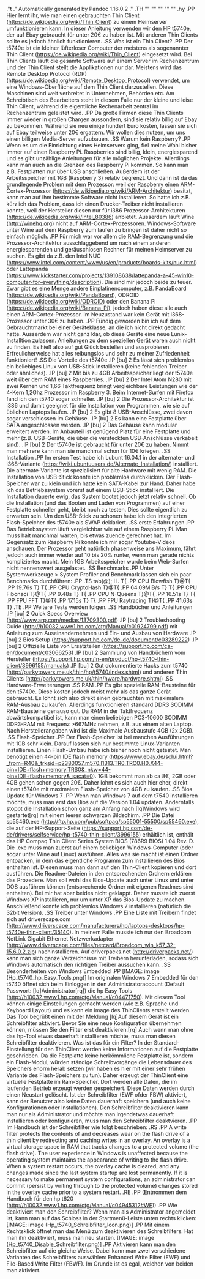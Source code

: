 .\"t
.\" Automatically generated by Pandoc 1.16.0.2
.\"
.TH "" "" "" "" ""
.hy
.PP
Hier lernt ihr, wie man einen gebrauchten Thin
Client (https://de.wikipedia.org/wiki/Thin_Client) zu einem Heimserver
umfunktionieren kann.
In dieser Anleitung verwenden wir den HP t5740e, der auf Ebay gebraucht
für unter 20€ zu haben ist.
Mit anderen Thin Clients sollte es jedoch ähnlich funktionieren.
.SS Was ist ein Thin Client?
.PP
Der t5740e ist ein kleiner lüfterloser Computer der meistens als
sogenannter Thin Client (https://de.wikipedia.org/wiki/Thin_Client)
eingesetzt wird.
Bei Thin Clients läuft die gesamte Software auf einem Server im
Rechenzentrum und der Thin Client stellt die Applikationen nur dar.
Meistens wird das Remote Desktop Protocol
(RDP) (https://de.wikipedia.org/wiki/Remote_Desktop_Protocol) verwendet,
um eine Windows\-Oberfläche auf dem Thin Client darzustellen.
Diese Maschinen sind weit verbreitet in Unternehmen, Behörden etc.
Am Schreibtisch des Bearbeiters steht in diesem Falle nur der kleine und
leise Thin Client, während die eigentliche Rechenarbeit zentral im
Rechenzentrum geleistet wird.
.PP
Da große Firmen diese Thin Clients immer wieder in großen Chargen
aussondern, sind sie relativ billig auf Ebay zu bekommen.
Während sie neu einige hundert Euro kosten, lassen sie sich auf Ebay
teilweise unter 20€ ergattern.
Wir wollen dies nutzen, um uns einen billigen Media\-Server aufzubauen.
.SS Warum kein Raspberry?
.PP
Wenn es um die Einrichtung eines Heimservers ging, fiel meine Wahl
bisher immer auf einen Raspberry Pi.
Raspberries sind billig, klein, energiesparend und es gibt unzählige
Anleitungen für alle möglichen Projekte.
Allerdings kann man auch an die Grenzen des Raspberry Pi kommen.
So kann man z.B.
Festplatten nur über USB anschließen.
Außerdem ist der Arbeitsspeicher mit 1GB (Raspberry 3) relativ begrenzt.
Und dann ist da das grundlegende Problem mit dem Prozessor: weil der
Raspberry einen
ARM\-Cortex\-Prozessor (https://de.wikipedia.org/wiki/ARM-Architektur)
besitzt, kann man auf ihm bestimmte Software nicht installieren.
So hatte ich z.B.
kürzlich das Problem, dass ich einen Drucker\-Treiber nicht installieren
konnte, weil der Hersteller diesen nur für i386
Prozessor\-Architekturen (https://de.wikipedia.org/wiki/Intel_80386)
anbietet.
Ausserdem läuft Wine (http://winehq.org) nicht auf
ARM\-Cortex\-Prozessoren.
Windows\-Software unter Wine auf dem Raspberry zum laufen zu bringen ist
daher nicht so einfach möglich.
.PP
Für mich war vor allem die RAM\-Begrenzung und die
Prozessor\-Architektur ausschlaggebend um nach einem anderen
energiesparenden und geräuschlosen Rechner für meinen Heimserver zu
suchen.
Es gibt da z.B.
den Intel
NUC (https://www.intel.com/content/www/us/en/products/boards-kits/nuc.html)
oder
Lattepanda (https://www.kickstarter.com/projects/139108638/lattepanda-a-45-win10-computer-for-everything/description).
Die sind mir jedoch beide zu teuer.
Zwar gibt es eine Menge andere Einplatinencomputer, z.B.
PandaBoard (https://de.wikipedia.org/wiki/PandaBoard),
ODROID (https://de.wikipedia.org/wiki/ODROID) oder den Banana
Pi (https://de.wikipedia.org/wiki/Banana_Pi), jedoch haben diese alle
auch einen ARM\-Cortex\-Prozessor.
Im Neuzustand war kein Gerät mit i368\-Prozessor unter 30€ zu haben.
.PP
Fündig geworden bin ich auf dem Gebrauchtmarkt bei einer Geräteklasse,
an die ich nicht direkt gedacht hatte.
Ausserdem war nicht ganz klar, ob diese Geräte eine neue
Lunix\-Installtion zulassen.
Anleitungen zu dem speziellen Gerät waren auch nicht zu finden.
Es hieß also auf gut Glück bestellen und ausprobieren.
Erfreulicherweise hat alles reibungslos und sehr zu meiner Zufriedenheit
funktioniert!
.SS Die Vorteile des t5740e
.IP \[bu] 2
Es lässt sich problemlos ein beliebiges Linux von USB\-Stick
installieren (keine fehlenden Treiber oder ähnliches).
.IP \[bu] 2
Mit bis zu 4GB Arbeitsspeicher liegt der t5740e weit über dem RAM eines
Raspberries.
.IP \[bu] 2
Der Intel Atom N280 mit zwei Kernen und 1,66 Taktfrequenz bringt
vergleichbare Leistungen wie der 4\-Kern 1,2Ghz Prozessor im Raspberry
3.
Beim Internet\-Surfen mit Firefox fand ich den t5740 sogar schneller.
.IP \[bu] 2
Die Prozessor\-Architektur ist i386 und damit geeignet für die
Installation von Programmen, wie sie auf üblichen Laptops laufen.
.IP \[bu] 2
Es gibt 8 USB\-Anschlüsse, zwei davon sogar verschlossen im Gehäuse.
.IP \[bu] 2
Es kann eine Festplatte über SATA angeschlossen werden.
.IP \[bu] 2
Das Gehäuse kann modular erweitert werden.
Im Anbauteil ist genügend Platz für eine Festplatte und mehr (z.B.
USB\-Geräte, die über die versteckten USB\-Anschlüsse verkabelt sind).
.IP \[bu] 2
Der t5740e ist gebraucht für unter 20€ zu haben.
Nimmt man mehrere kann man sie manchmal schon für 10€ kriegen.
.SS Installation
.PP
Im ersten Test habe ich Lubunt 16.04.1 in der alternate\- und
i368\-Variante (https://wiki.ubuntuusers.de/Alternate_Installation/)
installiert.
Die alternate\-Variante ist spezialisiert für alte Hardware mit wenig
RAM.
Die Installation von USB\-Stick konnte ich problemlos durchklicken.
Der Flash\-Speicher war zu klein und ich hatte kein SATA\-Kabel zur
Hand.
Daher habe ich das Betriebssystem vorerst auf einem USB\-Stick
installiert.
Die Installation dauerte ewig, das System bootet jedoch jetzt relativ
schnell.
Ob die Installation (und das Booten und Laden von Programmen) auf einer
Festplatte schneller geht, bleibt noch zu testen.
Dies sollte eigentlich zu erwarten sein.
Um den USB\-Stick zu schonen habe ich den integrierten Flash\-Speicher
des t5740e als SWAP deklariert.
.SS erste Erfahrungen
.PP
Das Betriebssystem läuft vergleichbar wie auf einem Raspberry Pi.
Man muss halt manchmal warten, bis etwas zuende gerechnet hat.
Im Gegensatz zum Raspberry Pi konnte ich mir sogar Youtube\-Videos
anschauen.
Der Prozessor geht natürlich phasenweise ans Maximum, fährt jedoch auch
immer wieder auf 10 bis 20% runter, wenn man gerade nichts kompliziertes
macht.
Mein 1GB Arbeitsspeicher wurde beim Web\-Surfen nicht nennenswert
ausgelastet.
.SS Benchmarks
.PP
Unter Systemwerkzeuge > System Profiler and Benchmark lassen sich ein
paar Benchmarks durchführen:
.PP
.TS
tab(@);
l l.
T{
.PP
CPU Blowfish
T}@T{
.PP
19.76s
T}
T{
.PP
CPU CryptoHash
T}@T{
.PP
64.09MiB/s
T}
T{
.PP
CPU Fibonaci
T}@T{
.PP
9.48s
T}
T{
.PP
CPU N\-Queens
T}@T{
.PP
16.51s
T}
T{
.PP
FPU FFT
T}@T{
.PP
17.15s
T}
T{
.PP
FPU Raytracing
T}@T{
.PP
41.63s
T}
.TE
.PP
Weitere Tests werden folgen.
.SS Handbücher und Anleitungen
.IP \[bu] 2
Quick Specs Overview (http://www.arp.com/medias/13709300.pdf)
.IP \[bu] 2
Troubleshooting
Guide (http://h10032.www1.hp.com/ctg/Manual/c01924799.pdf) mit Anleitung
zum Auseinandernehmen und Ein\- und Ausbau von Hardware
.IP \[bu] 2
Bios Setup (https://support.hp.com/de-de/document/c03289222)
.IP \[bu] 2
Offizielle Liste von
Ersatzteilen (https://support.hp.com/ca-en/document/c03066253)
.IP \[bu] 2
Sammlung von Handbüchern vom
Hersteller (https://support.hp.com/in-en/product/hp-t5740-thin-client/3996155/manuals)
.IP \[bu] 2
Gut dokumentierte Hacks zum
t5740 (http://parkytowers.me.uk/thin/hp/t5740/index.shtml) und anderen
Thin Clients (http://parkytowers.me.uk/thin/hware/hardware.shtml)
.SS Hardware\-Erweiterungen
.SS RAM
.PP
Es gibt spezielle RAM\-Bausteine für den t5740e.
Diese kosten jedoch meist mehr als das ganze Gerät gebraucht.
Es lohnt sich also direkt einen gebrauchten mit maximalem RAM\-Ausbau zu
kaufen.
Allerdings funktionieren standard DDR3 SODIMM RAM\-Bausteine genauso
gut.
Da RAM in der Taktfrequenz abwärtskompatibel ist, kann man einen
beliebigen PC3\-10600 SODIMM DDR3\-RAM mit Frequenz >667MHz nehmen, z.B.
aus einem alten Laptop.
Nach Herstellerangaben wird ist die Maximale Ausbaustufe 4GB (2x 2GB).
.SS Flash\-Speicher
.PP
Der Flash\-Speicher ist bei manchen Ausführungen mit 1GB sehr klein.
Darauf lassen sich nur bestimmte Linux\-Varianten installieren.
Einen Flash\-Umbau habe ich bisher noch nicht getestet.
Man benötigt einen 44\-pin IDE flash
memory (https://www.ebay.de/sch/i.html?_from=R40&_trksid=p2380057.m570.l1313.TR0.TRC0.H0.X44-pin+IDE+flash+memory.TRS0&_nkw=44-pin+IDE+flash+memory&_sacat=0).
1GB bekommt man ab ca 8€, 2GB oder 4GB gehen schon gegen 20€.
Daher lohnt es sich auch hier eher, direkt einen t5740e mit maximalem
Flash\-Speicher von 4GB zu kaufen.
.SS Bios Update für Windows 7
.PP
Wenn man Windows 7 auf dem t7540 installieren möchte, muss man erst das
Bios auf die Version 1.04 updaten.
Andernfalls stoppt die Installation schon ganz am Anfang nach
\[lq]Windows wird gestartet\[rq] mit einem leeren schwarzen Bildschirm.
.PP
Die Datei
sp55460.exe (http://ftp.hp.com/pub/softpaq/sp55001-55500/sp55460.exe),
die auf der
HP\-Support\-Seite (https://support.hp.com/de-de/drivers/selfservice/hp-t5740-thin-client/3996155)
erhältlich ist, enthält das HP Compaq Thin Client Series System BIOS
(786R9 BIOS) 1.04 Rev.
D.
Die .exe muss man zuerst auf einem beliebigen Windows\-Computer (oder
sogar unter Wine auf Linux) ausführen.
Alles was sie macht ist einen Ordner entpacken, in dem das eigentliche
Programm zum installieren des Bios enthalten ist.
Diesen muss man dann auf den Thin\-Client kopieren und dort ausführen.
Die Readme\-Dateien in den entsprechenden Ordnern erklären das
Prozedere.
Man soll wohl das Bios\-Update auch unter Linux und unter DOS ausführen
können (entsprechende Ordner mit eigenen Readmes sind enthalten).
Bei mir hat aber beides nicht geklappt.
Daher musste ich zuerst Windows XP installieren, nur um unter XP das
Bios\-Update zu machen.
Anschließend konnte ich problemlos Windows 7 installieren (natürlich die
32bit Version).
.SS Treiber unter Windows
.PP
Eine Liste mit Treibern findet sich auf
driverscape.com (http://www.driverscape.com/manufacturers/hp/laptops-desktops/hp-t5740e-thin-client/35140).
In meinem Falle musste ich nur den Broadcom NetLink Gigabit Ethernet
Netzwerkadapter (http://www.driverscape.com/files/netcard/Broadcom_win_k57_32-15.6.0.2.zip)
nachinstallieren.
Auf driverpacks.net (http://driverpacks.net/) kann man sich ganze
Verzeichnisse mit Treibern herunterladen, sodass sich Windows
automatisch den richtigen Treiber aussuchen kann.
.SS Besonderheiten von Windows Embedded
.PP
[IMAGE: image (Hp_t5740_hp_Easy_Tools.png)] Im originalen Windows 7
Embedded für den t5740 öffnet sich beim Einloggen in den
Administratoraccount (Default Passwort: \[lq]Administrator\[rq]) die hp
Easy Tools (http://h10032.www1.hp.com/ctg/Manual/c04471750).
Mit diesem Tool können einige Einstellungen gemacht werden (wie z.B.
Sprache und Keyboard Layout) und es kann ein image des ThinClients
erstellt werden.
Das Tool begrüßt einen mit der Meldung \[lq]Auf diesem Gerät ist ein
Schreibfilter aktiviert. Bevor Sie eine neue Konfiguration übernehmen
können, müssen Sie den Filter erst deaktivieren.\[rq] Auch wenn man ohne
das hp\-Tool etwas dauerhaft installieren möchte, muss man diesen
Schreibfilter deaktivieren.
Was ist das für ein Filter?
In der Standard\-Einstellung für den ThinClient werden keine
Informationen auf die Festplatte geschrieben.
Da die Festplatte keine herkömmliche Festplatte ist, sondern ein
Flash\-Modul, würden ständige Schreibvorgänge die Lebensdauer des
Speichers enorm herab setzen (wir haben es hier mit einer sehr frühen
Variante des Flash\-Speichers zu tun).
Daher erzeugt der ThinClient eine virtuelle Festplatte im Ram\-Speicher.
Dort werden alle Daten, die im laufenden Betrieb erzeugt werden
gespeichert.
Diese Daten werden durch einen Neustart gelöscht.
Ist der Schreibfilter (EWF ofder FBW) aktiviert, kann der Benutzer also
keine Daten dauerhaft speichern (und auch keine Konfigurationen oder
Installationen).
Den Schreibfilter deaktivieren kann man nur als Administrator und möchte
man irgendetwas dauerhaft installieren oder konfigurieren, muss man den
Schreibfilter deaktvieren.
.PP
Im Handbuch ist der Schreibfilter wie folgt beschrieben:
.RS
.PP
A write filter protects the contents of and decreases wear on the flash
drive of a thin client by redirecting and caching writes in an overlay.
An overlay is a virtual storage space in RAM that tracks changes to a
protected volume (the flash drive).
The user experience in Windows is unaffected because the operating
system maintains the appearance of writing to the flash drive.
When a system restart occurs, the overlay cache is cleared, and any
changes made since the last system startup are lost permanently.
If it is necessary to make permanent system configurations, an
administrator can commit (persist by writing through to the protected
volume) changes stored in the overlay cache prior to a system restart.
.RE
.PP
(Entnommen dem Handbuch für den hp
t620 (http://h10032.www1.hp.com/ctg/Manual/c04945312#WF))
.PP
Wie deaktiviert man den Schreibfilter?
Wenn man als Administrator angemeldet ist, kann man auf das Schloss in
der Startmenü\-Leiste unten rechts klicken:
[IMAGE: image (Hp_t5740_Schreibfilter_Icon.png)]
.PP
Mit einem Rechtsklick öffnet man das Menü zum deaktivieren des
Schreibfilters.
Hat man ihn deaktiviert, muss man neu starten.
[IMAGE: image (Hp_t5740_Disable_Schreibfilter.png)]
.PP
Aktivieren kann man den Schreibfilter auf die gleiche Weise.
Dabei kann man zwei verschiedene Varianten des Schreibfilters auswählen:
Enhanced Write Filter (EWF) und File\-Based Write Filter (FBWF).
Im Grunde ist es egal, welchen von beiden man aktiviert.
